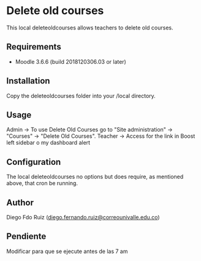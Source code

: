 Delete old courses
==============

This local deleteoldcourses allows teachers to delete old courses.

Requirements
------------
- Moodle 3.6.6 (build 2018120306.03 or later)

Installation
------------
Copy the deleteoldcourses folder into your /local directory.

Usage
-----
Admin ->   To use Delete Old Courses go to "Site administration" -> "Courses" -> "Delete Old Courses".
Teacher -> Access for the link in Boost left sidebar o my dashboard alert

Configuration
-------------
The local deleteoldcourses no options but does require, as mentioned above, that cron be running.

Author
------
Diego Fdo Ruiz (diego.fernando.ruiz@correounivalle.edu.co)

Pendiente
--------------
Modificar para que se ejecute antes de las 7 am
